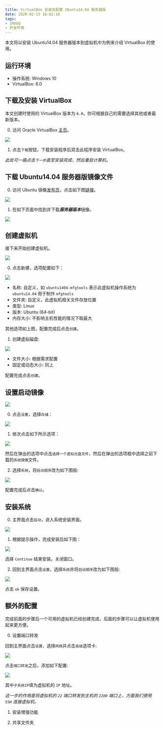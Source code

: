 ```yaml
---
title: VirtualBox 安装及配置 Ubuntu14.04 服务器版
date: 2020-02-15 16:02:18
tags:
- iMX6Q
- 开发环境
---
```


本文将以安装 Ubuntu14.04 服务器版本到虚拟机中为例来介绍 VirtualBox 的使用。

<!-- more -->

## 运行环境

- 操作系统: Windows 10
- VirtualBox: 6.0

## 下载及安装 VirtualBox

本文创建时使用的 VirtualBox 版本为 `6.0`，你可根据自己的需要选择其他或者最新版本。

0. 访问 Oracle VirtualBox [主页](https://www.virtualbox.org/)。

![](/blog/2020/02/15/VirtualBox-安装及配置-Ubuntu14-04-服务器版/virtualbox.png)

1. 点击`下载`按钮，下载安装程序后双击此程序安装 VirtualBox。

*此处可一路点击`下一步`直至安装完成，然后重启计算机。*

## 下载 Ubuntu14.04 服务器版镜像文件

0. 访问 Ubuntu 镜像[发布页](http://releases.ubuntu.com/)，点击如下图[链接](http://releases.ubuntu.com/trusty/)。

![](/blog/2020/02/15/VirtualBox-安装及配置-Ubuntu14-04-服务器版/ubuntu-trusty.jpg)

1. 在如下页面中找到并下载***服务器版本***镜像。

![](/blog/2020/02/15/VirtualBox-安装及配置-Ubuntu14-04-服务器版/ubuntu-trusty-image.jpg)

## 创建虚拟机

接下来开始创建虚拟机。

![](/blog/2020/02/15/VirtualBox-安装及配置-Ubuntu14-04-服务器版/virtualbox-new.jpg)

0. 点击新建，选项配置如下：

![](/blog/2020/02/15/VirtualBox-安装及配置-Ubuntu14-04-服务器版/virtualmachine-config.jpg)

- 名称: 自定义，如 `ubuntu1404-mfgtools` 表示此虚拟机操作系统为 `ubuntu14.04` 用于制作 `mfgtools`
- 文件夹: 自定义，此虚拟机相关文件存放位置
- 类型: Linux
- 版本: Ubuntu (64-bit)
- 内存大小: 不影响主机性能的情况下取最大

其他选项如上图，配置完成后点击`创建`。

1. 创建虚拟磁盘:

![](/blog/2020/02/15/VirtualBox-安装及配置-Ubuntu14-04-服务器版/virtualmachine-disk.jpg)

- 文件大小: 根据需求配置
- 固定或动态大小: 同上

配置完成点击`创建`。

## 设置启动镜像

![](/blog/2020/02/15/VirtualBox-安装及配置-Ubuntu14-04-服务器版/virtualmachine-settings.jpg)

0. 点击`设置`，选择`存储`：

![](/blog/2020/02/15/VirtualBox-安装及配置-Ubuntu14-04-服务器版/virtualmachine-settings-storage.jpg)

1. 依次点击如下所示选项：

![](/blog/2020/02/15/VirtualBox-安装及配置-Ubuntu14-04-服务器版/virtualmachine-settings-storage-sel-image.jpg)

然后在弹出的选项中点击`选择一个虚拟光盘文件`，然后在弹出的选项框中选择之前下载的`系统镜像`文件。

2. 选择`系统`，将`启动顺序`改为如下图般:

![](/blog/2020/02/15/VirtualBox-安装及配置-Ubuntu14-04-服务器版/virtualmachine-settings-system-boot.jpg)

配置完成后点击`确认`。

## 安装系统

0. 主界面点击`启动`，进入系统安装界面。

![](/blog/2020/02/15/VirtualBox-安装及配置-Ubuntu14-04-服务器版/virtualmachine-install.jpg)

1. 根据提示操作，完成安装后如下图：

![](/blog/2020/02/15/VirtualBox-安装及配置-Ubuntu14-04-服务器版/virtualmachine-install-complete.jpg)

选择 `Continue` 结束安装。关闭窗口。

2. 回到主界面点击`设置`，选择`系统`并将`启动顺序`改为如下图般:

![](/blog/2020/02/15/VirtualBox-安装及配置-Ubuntu14-04-服务器版/virtualmachine-settings-system-boot-1.jpg)

点击 `ok` 保存设置。

## 额外的配置

完成前面的步骤后一个可用的虚拟机已经创建完成，后面的步骤可以让虚拟机使用起来更方便。

0. 设置端口转发

回到主界面点击`设置`，选择`网络`并点击`高级`选项卡:

![](/blog/2020/02/15/VirtualBox-安装及配置-Ubuntu14-04-服务器版/virtualmachine-settings-network.jpg)

点击`端口转发`之后，添加如下配置:

![](/blog/2020/02/15/VirtualBox-安装及配置-Ubuntu14-04-服务器版/virtualmachine-settings-port.jpg)

其中`子系统IP`填为虚拟机的 `IP` 地址。

*这一步的作用是将虚拟机的 `22` 端口转发到主机的 `2200` 端口上，方面我们使用 `SSH` 连接虚拟机。*

1. 安装增强功能

2. 共享文件夹